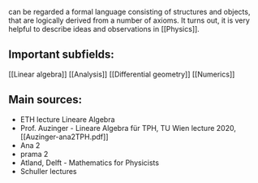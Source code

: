 can be regarded a formal language consisting of structures and objects, that are logically derived from a number of axioms. It turns out, it is very helpful to describe ideas and observations in [[Physics]].


## Important subfields:
[[Linear algebra]]
[[Analysis]]
[[Differential geometry]]
[[Numerics]]


## Main sources:
- ETH lecture Lineare Algebra
- Prof. Auzinger - Lineare Algebra für TPH, TU Wien lecture 2020, [[Auzinger-ana2TPH.pdf]]
- Ana 2
- prama 2
- Atland, Delft - Mathematics for Physicists
- Schuller lectures

